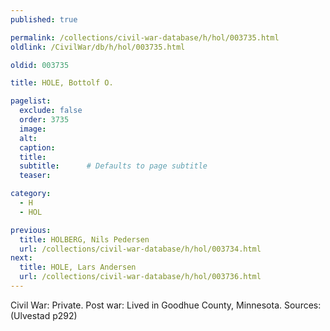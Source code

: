```yaml
---
published: true

permalink: /collections/civil-war-database/h/hol/003735.html
oldlink: /CivilWar/db/h/hol/003735.html

oldid: 003735

title: HOLE, Bottolf O.

pagelist:
  exclude: false
  order: 3735
  image: 
  alt:
  caption:
  title:
  subtitle:      # Defaults to page subtitle
  teaser:

category: 
  - H 
  - HOL

previous:
  title: HOLBERG, Nils Pedersen
  url: /collections/civil-war-database/h/hol/003734.html  
next:
  title: HOLE, Lars Andersen
  url: /collections/civil-war-database/h/hol/003736.html   
---
```

Civil War: Private. Post war: Lived in Goodhue County, Minnesota. Sources: (Ulvestad p292)